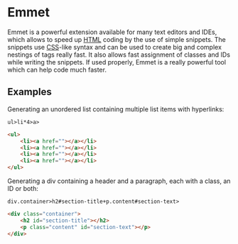 # Emmet

Emmet is a powerful extension available for many text editors and IDEs, which allows to speed up [HTML](../html/html.md) coding by the use of simple snippets. The snippets use [CSS](../css/css.md)-like syntax and can be used to create big and complex nestings of tags really fast. It also allows fast assignment of classes and IDs while writing the snippets. If used properly, Emmet is a really powerful tool which can help code much faster.

## Examples

Generating an unordered list containing multiple list items with hyperlinks:

```
ul>li*4>a>
```

```html
<ul>
	<li><a href=""></a></li>
	<li><a href=""></a></li>
	<li><a href=""></a></li>
	<li><a href=""></a></li>
</ul>
```

Generating a div containing a header and a paragraph, each with a class, an ID or both:

```
div.container>h2#section-title+p.content#section-text>
```

```html
<div class="container">
	<h2 id="section-title"></h2>
	<p class="content" id="section-text"></p>
</div>
```